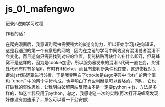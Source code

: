 # js_01_mafengwo
记录js逆向学习过程


作者的话：


在爬完漫画后，我意识到爬虫需要强大的js逆向能力，所以开始学习js逆向知识，这是我遇到的第一个有意思的网站，因为在之前的学习中网站没有混淆或者混淆不会变化，而且逆向只需要找到对应的位置，复制粘贴再缺什么补什么即可，但马蜂窝不是这样的，因为是cookie加密，所以服务器发来的混淆js代码一直在变，关键处代码有时有多层if，有时有if和else，而且有些判断条件也在变，这迫使我对关键处js代码逻辑进行分析，于是我弄明白了cookie是由go字典中 “bts” 的两个值和 “chars” 中的两个字符构成，也弄明白了有些判断是可以省略的，同时，它也打破我的惯性思维，让我明白破解网站反爬虫不是一定要python + js，方法是多样的，如这个我只用了python，总之，我感谢这一次的实践(再次打开马蜂窝发现好像没有加速乐了，那么可以看一下公安部)
